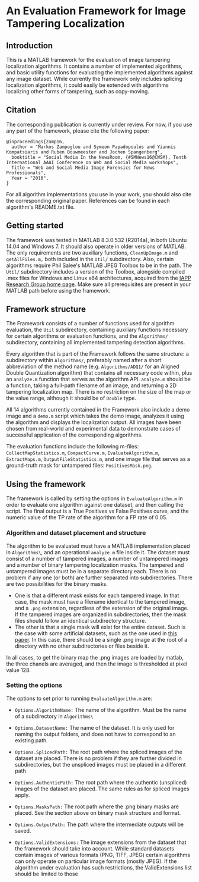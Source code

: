 # An Evaluation Framework for Image Tampering Localization 

## Introduction

This is a MATLAB framework for the evaluation of image tampering localization algorithms. It contains a number of implemented algorithms, and basic utility functions for evaluating the implemented algorithms against any image dataset. While currently the framework only includes splicing localization algorithms, it could easily be extended with algorithms localizing other forms of tampering, such as copy-moving.

## Citation

The corresponding publication is currently under review. For now, if you use any part of the framework, please cite the following paper:

    @inproceedings{zamp16,
      author = "Markos Zampoglou and Symeon Papadopoulos and Yiannis Kompatsiaris and Ruben Bouwmeester and Jochen Spangenberg",
      booktitle = "Social Media In the NewsRoom, {#SMNews16@CWSM}, Tenth International AAAI Conference on Web and Social Media workshops",
      Title = "Web and Social Media Image Forensics for News Professionals",
      Year = "2016",
    }

For all algorithm implementations you use in your work, you should also cite the corresponding original paper. References can be found in each algorithm's README.txt file.

## Getting started

The framework was tested in MATLAB 8.3.0.532 (R2014a), in both Ubuntu 14.04 and Windows 7. It should also operate in older versions of MATLAB. The only requirements are two auxiliary functions, `CleanUpImage.m` and `getAllFiles.m,` both included in the `Util/` subdirectory. Also, certain algorithms require Phil Salee's MATLAB JPEG Toolbox to be in the path. The `Util/` subdirectory includes a version of the Toolbox, alongside compiled .mex files for Windows and Linux x64 architectures, acquired from the [IAPP Research Group home page][]. Make sure all prerequisites are present in your MATLAB path before using the framework.

## Framework structure

The Framework consists of a number of functions used for algorithm evaluation, the `Util` subdirectory, containing auxiliary functions necessary for certain algorithms or evaluation functions, and the `Algorithms/` subdirectory, containing all implemented tampering detection algorithms.

Every algorithm that is part of the Framework follows the same structure: a subdirectory within `Algorithms/`, preferably named after a short abbreviation of the method name (e.g. `Algorithms/ADQ1/` for an Aligned Double Quantization algorithm) that contains all necessary code within, plus an `analyze.m` function that serves as the algorithm API. `analyze.m` should be a function, taking a full-path filename of an image, and returning a 2D tampering localization map. There is no restriction on the size of the map or the value range, although it should be of `Double` type. 

All 14 algorithms currently contained in the Framework also include a demo image and a `demo.m` script which takes the demo image, analyzes it using the algorithm and displays the localization output. All images have been chosen from real-world and experimental data to demonstrate cases of successful application of the corresponding algorithms.

The evaluation functions include the following m-files: `CollectMapStatistics.m`, `CompactCurve.m`, `EvaluateAlgorithm.m`, `ExtractMaps.m`, `OutputFileStatistics.m`, and one image file that serves as a ground-truth mask for untampered files: `PositivesMask.png`.

## Using the framework

The framework is called by setting the options in `EvaluateAlgorithm.m` in order to evaluate one algorithm against one dataset, and then calling the script. The final output is a True Positives vs False Positives curve, and the numeric value of the TP rate of the algorithm for a FP rate of 0.05.

### Algorithm and dataset placement and structure

The algorithm to be evaluated must have a MATLAB implementation placed in `Algorithms\`, and an operational `analyze.m` file inside it. The dataset must consist of a number of tampered images, a number of untampered images and a number of binary tampering localization masks. The tampered and untampered images must be in a separate directory each. There is no problem if any one (or both) are further separated into subdirectories. There are two possibilities for the binary masks. 

  * One is that a different mask exists for each tampered image. In that case, the mask must have a filename identical to the tampered image, and a `.png` extension, regardless of the extension of the original image. If the tampered images are organized in subdirectories, then the mask files should follow an identical subdirectory structure. 
  * The other is that a single mask will exist for the entire dataset. Such is the case with some artificial datasets, such as the one used in [this paper]. In this case, there should be a single .png image at the root of a directory with no other subdirectories or files beside it.

In all cases, to get the binary map the .png images are loaded by matlab, the three chanels are averaged, and then the image is thresholded at pixel value 128.

### Setting the options

The options to set prior to running `EvaluateAlgorithm.m` are:

* `Options.AlgorithmName:` The name of the algorithm. Must be the name of a subdirectory in `Algorithms\`
* `Options.DatasetName:` The name of the dataset. It is only used for naming the output folders, and does not have to correspond to an existing path.
* `Options.SplicedPath:` The root path where the spliced images of the dataset are placed. There is no problem if they are further divided in subdirectories, but the unspliced images must be placed in a different path
* `Options.AuthenticPath:` The root path where the authentic (unspliced) images of the dataset are placed. The same rules as for spliced images apply.
* `Options.MasksPath:` The root path where the .png binary masks are placed. See the section above on binary mask structure and format.
* `Options.OutputPath:` The path where the intermediate outputs will be saved.
* `Options.ValidExtensions:` The image extensions from the dataset that the framework should take into account. While standard datasets contain images of various formats (PNG, TIFF, JPEG) certain algorithms can only operate on particular image formats (mostly JPEG). If the algorithm under evaluation has such restrictions, the ValidExtensions list should be limited to those

  [IAPP Research Group home page]:http://lesc.det.unifi.it/en/node/187
  [this paper]:http://ieeexplore.ieee.org/xpl/login.jsp?tp=&arnumber=6470675&url=http%3A%2F%2Fieeexplore.ieee.org%2Fxpls%2Fabs_all.jsp%3Farnumber%3D6470675
